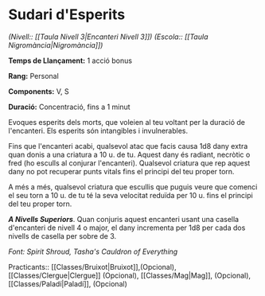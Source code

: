 # Sudari d'Esperits

*(Nivell:: [[Taula Nivell 3|Encanteri Nivell 3]]) (Escola:: [[Taula Nigromància|Nigromància]])*

**Temps de Llançament:** 1 acció bonus

**Rang:** Personal

**Components:** V, S

**Duració:** Concentració, fins a 1 minut

Evoques esperits dels morts, que voleien al teu voltant per la duració de l'encanteri. Els esperits són intangibles i invulnerables.

Fins que l'encanteri acabi, qualsevol atac que facis causa 1d8 dany extra quan donis a una criatura a 10 u. de tu. Aquest dany és radiant, necròtic o fred (ho esculls al conjurar l'encanteri). Qualsevol criatura que rep aquest dany no pot recuperar punts vitals fins el principi del teu proper torn.

A més a més, qualsevol criatura que escullis que puguis veure que comenci el seu torn a 10 u. de tu té la seva velocitat reduïda per 10 u. fins el principi del teu proper torn.

***A Nivells Superiors***. Quan conjuris aquest encanteri usant una casella d'encanteri de nivell 4 o major, el dany incrementa per 1d8 per cada dos nivells de casella per sobre de 3.


*Font: Spirit Shroud, Tasha's Cauldron of Everything*



Practicants:: [[Classes/Bruixot|Bruixot]],(Opcional), [[Classes/Clergue|Clergue]] (Opcional), [[Classes/Mag|Mag]], (Opcional), [[Classes/Paladí|Paladí]], (Opcional)
